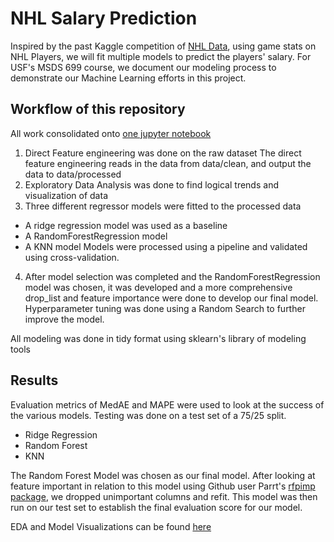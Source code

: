 # NHL Salary Prediction
Inspired by the past Kaggle competition of [NHL Data](https://www.kaggle.com/camnugent/predict-nhl-player-salaries#train.csv), using game stats on NHL Players, we will fit multiple models to predict the players' salary. For USF's MSDS 699 course, we document our modeling process to demonstrate our Machine Learning efforts in this project.

## Workflow of this repository
All work consolidated onto [one jupyter notebook](https://github.com/matthewcking312/NHLSalaryPrediction/blob/master/The_Big_One_Final_Project_Notebook.ipynb)
1. Direct Feature engineering was done on the raw dataset
The direct feature engineering reads in the data from data/clean, and output the data to data/processed
2. Exploratory Data Analysis was done to find logical trends and visualization of data
3. Three different regressor models were fitted to the processed data
  - A ridge regression model was used as a baseline
  - A RandomForestRegression model
  - A KNN model
Models were processed using a pipeline and validated using cross-validation.

4. After model selection was completed and the RandomForestRegression model was chosen, it was developed and a more comprehensive drop_list and feature importance were done to develop our final model. Hyperparameter tuning was done using a Random Search to further improve the model.

All modeling was done in tidy format using sklearn's library of modeling tools

## Results

Evaluation metrics of MedAE and MAPE were used to look at the success of the various models. Testing was done on a test set of a 75/25 split.

  - Ridge Regression
  - Random Forest
  - KNN

  The Random Forest Model was chosen as our final model. After looking at feature important in relation to this model using Github user Parrt's [rfpimp package](https://github.com/parrt/random-forest-importances), we dropped unimportant columns and refit. This model was then run on our test set to establish the final evaluation score for our model.

EDA and Model Visualizations can be found [here](https://github.com/matthewcking312/NHLSalaryPrediction/tree/master/images)

